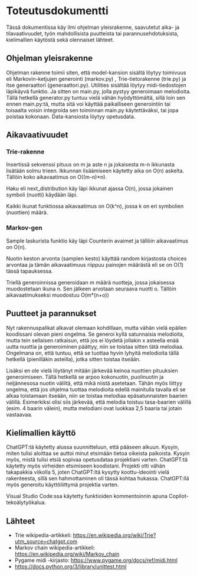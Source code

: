 # Toteutusdokumentti

Tässä dokumentissa käy ilmi ohjelman yleisrakenne, saavutetut aika- ja tilavaativuudet, työn mahdollisista puutteista tai parannusehdotuksista, kielimallien käytöstä
sekä olennaiset lähteet.

## Ohjelman yleisrakenne

Ohjelman rakenne toimii siten, että model-kansion sisältä löytyy toimivuus eli Markovin-ketjujen generointi (markov.py) , Trie-tietorakenne (trie.py) ja itse generaattori (generaattori.py). 
Utilities sisältää löytyy midi-tiedostojen läpikäyvä funktio. Ja sitten on main.py, jolla pystyy generoimaan melodioita. Tällä hetkellä generator.py tuntuu vielä vähän hyödyttömältä, sillä loin
sen ennen main.py:tä, mutta sitä voi käyttää paikalliseen generointiin tai toisaalta voisin integroida sen toiminnan main.py käytettäväksi, tai
jopa poistaa kokonaan. Data-kansiosta löytyy opetusdata.

## Aikavaativuudet



### Trie-rakenne
Insertissä sekvenssi pituus on m ja aste n ja jokaisesta m-n ikkunasta lisätään solmu trieen. Ikkunnan lisäämiseen käytetty aika on O(n) askelta. Tällöin koko aikavaatimus on O((m-n)*n).

Haku eli next_distribution käy läpi ikkunat ajassa O(n), jossa jokainen symboli (nuotti) käydään läpi.

Kaikki ikunat funktiossa aikavaatimus on O(k^n), jossa k on eri symbolien (nuottien) määrä.

### Markov-gen
Sample laskurista funktio käy läpi Counterin avaimet ja tällöin aikavaatimus on O(n).

Nuotin keston arvonta (samplen kesto) käyttää random kirjastosta choices arvontaa ja tämän aikavaatimuus riippuu painojen määrästä eli se on O(1) tässä tapauksessa.

Triellä generoinnissa generoidaan m määrä nuotteja, jossa jokaisessa muodostetaan ikuna n. Sen jälkeen arvotaan seuraava nuotti o. Tällöin aikavaatimukseksi muodostuu O(m*(n+o)) 

## Puutteet ja parannukset
Nyt rakennuspalikat alkavat olemaan kohdillaan, mutta vähän vielä epäilen koodissani olevan pieni ongelma. Se generoi kyllä satunnaisia melodioita, mutta tein sellaisen ratkaisun, että jos ei löydetä jollakin x asteella enää uutta nuottia ja generoiminen päättyy, niin se toistaa sitten tätä melodiaa. Ongelmana on, että tuntuu, että se tuottaa hyvin lyhyitä melodioita tällä hetkellä (pienilläkin asteilla), jotka sitten toistaa itseään. 

Lisäksi en ole vielä löytänyt mitään järkevää keinoa nuottien pituuksien generoimiseen. Tällä hetkellä se arpoo kokonuotin, puolinuotin ja neljännesosa nuotin väliltä, että mikä niistä asetetaan. Tähän myös liittyy ongelma, että jos ohjelma tuottaa melodioita edellä mainitulla tavalla eli se alkaa toistamaan itseään, niin se toistaa melodiaa epäsatunnaisten baarien välillä. Esimerkiksi olisi siis järkevää, että melodia toistuu tasa-baarien välillä (esim. 4 baarin välein), mutta melodiani ovat luokkaa 2,5 baaria tai jotain vastaavaa.

## Kielimallien käyttö
ChatGPT:tä käytetty alussa suunnitteluun, että pääseen alkuun. Kysyin, miten tulisi aloittaa se auttoi minut etsimään tietoa oikeista paikoista. Kysyin myös, mistä tulisi etsiä sopivaa opetusdataa projektiani varten. ChatGPT:tä käytetty myös virheiden etsimiseen koodistani. 
Projekti otti vähän takapakkia viikolla 5, joten ChatGPT:ltä kysytty koottu-ideointi vielä rakenteesta, sillä sen hahmottaminen oli tässä kohtaa hukassa. ChatGPT:llä myös generoitu käyttöliittymä projektia varten.

Visual Studio Code:ssa käytetty funktioiden kommentoinnin apuna Copilot-tekoälytyökalua.

## Lähteet
- Trie wikipedia-artikkeli: https://en.wikipedia.org/wiki/Trie?utm_source=chatgpt.com
- Markov chain wikipedia-artikkeli: https://en.wikipedia.org/wiki/Markov_chain
- Pygame midi -kirjasto: https://www.pygame.org/docs/ref/midi.html
- https://docs.python.org/3/library/unittest.html
